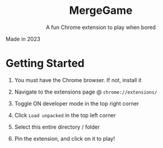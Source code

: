 <p>
  <h1 align="center">MergeGame</h1>
  <p align="center">A fun Chrome extension to play when bored</p>
</p>

Made in 2023

# Getting Started

1) You must have the Chrome browser. If not, install it

2) Navigate to the extensions page @ `chrome://extensions/`

3) Toggle ON developer mode in the top right corner

4) Click `Load unpacked` in the top left corner

5) Select this entire directory / folder

6) Pin the extension, and click on it to play!

